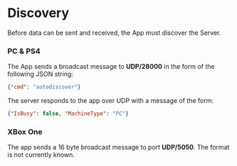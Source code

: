 # Discovery
Before data can be sent and received, the App must discover the Server.

### PC & PS4

The App sends a broadcast message to **UDP/28000** in the form of the following JSON string:

```json
{"cmd": "autodiscover"}
```

The server responds to the app over UDP with a message of the form:

```json
{"IsBusy": false, "MachineType": "PC"}
```

### XBox One

The app sends a 16 byte broadcast message to port **UDP/5050**. The format is not currently known.
